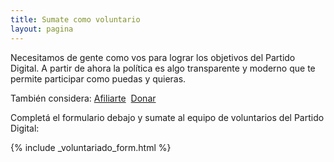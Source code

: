 ```yaml
---
title: Sumate como voluntario
layout: pagina
---
```


Necesitamos de gente como vos para lograr los objetivos del Partido Digital. A partir de ahora la política es algo transparente y moderno que te permite participar como puedas y quieras. 

También considera:&nbsp;<a href="/afiliaciones" class="btn" itemprop="url">Afiliarte</a>&nbsp;
<a href="/donar" class="btn secondary" itemprop="url" title="Comienza a ser parte del cambio.">Donar</a>

Completá el formulario debajo y sumate al equipo de voluntarios del Partido Digital:

{% include _voluntariado_form.html %}
